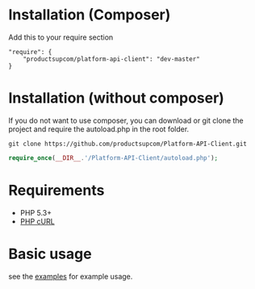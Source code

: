 # Installation (Composer)

Add this to your require section

```
"require": {
    "productsupcom/platform-api-client": "dev-master"
}
```

# Installation (without composer)

If you do not want to use composer, you can download or git clone the project and require the autoload.php in the root folder.
```
git clone https://github.com/productsupcom/Platform-API-Client.git
```

```php
require_once(__DIR__.'/Platform-API-Client/autoload.php');
```

# Requirements
 * PHP 5.3+
 * [PHP cURL](http://php.net/manual/en/curl.installation.php)
 
# Basic usage
see the [examples](https://github.com/productsupcom/Platform-API-Client/tree/master/examples/Service) for example usage.

